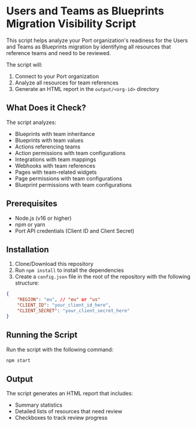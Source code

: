 # Users and Teams as Blueprints Migration Visibility Script

This script helps analyze your Port organization's readiness for the Users and Teams as Blueprints migration by identifying all resources that reference teams and need to be reviewed.

The script will:
1. Connect to your Port organization
2. Analyze all resources for team references
3. Generate an HTML report in the `output/<org-id>` directory

## What Does it Check?

The script analyzes:

- Blueprints with team inheritance
- Blueprints with team values
- Actions referencing teams
- Action permissions with team configurations
- Integrations with team mappings
- Webhooks with team references
- Pages with team-related widgets
- Page permissions with team configurations
- Blueprint permissions with team configurations

## Prerequisites

- Node.js (v16 or higher)
- npm or yarn
- Port API credentials (Client ID and Client Secret)

## Installation

1. Clone/Download this repository
2. Run `npm install` to install the dependencies
3. Create a `config.json` file in the root of the repository with the following structure:

```json
{
    "REGION": "eu", // "eu" or "us"
    "CLIENT_ID": "your_client_id_here",
    "CLIENT_SECRET": "your_client_secret_here"
}
```

## Running the Script

Run the script with the following command:

```bash
npm start
```

## Output

The script generates an HTML report that includes:
- Summary statistics
- Detailed lists of resources that need review
- Checkboxes to track review progress
